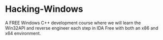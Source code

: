 # Hacking-Windows
A FREE Windows C++ development course where we will learn the Win32API and reverse engineer each step in IDA Free with both an x86 and x64 environment.
